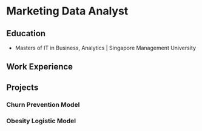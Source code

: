 # Marketing Data Analyst

## Education
- Masters of IT in Business, Analytics | Singapore Management University

## Work Experience

## Projects
### Churn Prevention Model
### Obesity Logistic Model

<div class="flourish-embed flourish-network" data-src="visualisation/24242879">
    <script src="https://public.flourish.studio/resources/embed.js"></script>
</div>
